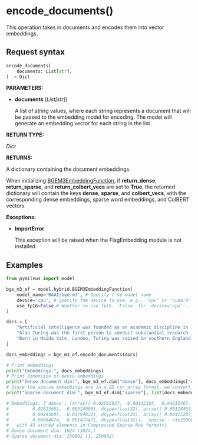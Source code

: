 # encode_documents()

This operation takes in documents and encodes them into vector embeddings.

## Request syntax

```python
encode_documents(
    documents: List[str], 
) -> Dict
```

__PARAMETERS:__

- __documents__ (_List[str]_)

    A list of string values, where each string represents a document that will be passed to the embedding model for encoding. The model will generate an embedding vector for each string in the list.

__RETURN TYPE:__

_Dict_

__RETURNS:__

A dictionary containing the document embeddings.

When initializing [BGEM3EmbeddingFunction](./BGEM3EmbeddingFunction.md), if __return_dense__, __return_sparse__, and __return_colbert_vecs__ are set to __True__, the returned dictionary will contain the keys __dense__, __sparse__, and __colbert_vecs__, with the corresponding dense embeddings, sparse word embeddings, and ColBERT vectors.

__Exceptions:__

- __ImportError__

    This exception will be raised when the FlagEmbedding module is not installed.

## Examples

```python
from pymilvus import model

bge_m3_ef = model.hybrid.BGEM3EmbeddingFunction(
    model_name='BAAI/bge-m3', # Specify t`he model name
    device='cpu', # Specify the device to use, e.g., 'cpu' or 'cuda:0'
    use_fp16=False # Whether to use fp16. `False` for `device='cpu'`.
)

docs = [
    "Artificial intelligence was founded as an academic discipline in 1956.",
    "Alan Turing was the first person to conduct substantial research in AI.",
    "Born in Maida Vale, London, Turing was raised in southern England.",
]

docs_embeddings = bge_m3_ef.encode_documents(docs)

# Print embeddings
print("Embeddings:", docs_embeddings)
# Print dimension of dense embeddings
print("Dense document dim:", bge_m3_ef.dim["dense"], docs_embeddings["dense"][0].shape)
# Since the sparse embeddings are in a 2D csr_array format, we convert them to a list for easier manipulation.
print("Sparse document dim:", bge_m3_ef.dim["sparse"], list(docs_embeddings["sparse"])[0].shape)

# Embeddings: {'dense': [array([-0.02505937, -0.00142193,  0.04015467, ..., -0.02094924,
#         0.02623661,  0.00324098], dtype=float32), array([ 0.00118463,  0.00649292, -0.00735763, ..., -0.01446293,
#         0.04243685, -0.01794822], dtype=float32), array([ 0.00415287, -0.0101492 ,  0.0009811 , ..., -0.02559666,
#         0.08084674,  0.00141647], dtype=float32)], 'sparse': <3x250002 sparse array of type '<class 'numpy.float32'>'
#   with 43 stored elements in Compressed Sparse Row format>}
# Dense document dim: 1024 (1024,)
# Sparse document dim: 250002 (1, 250002)
```
